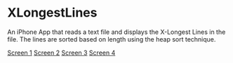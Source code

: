 XLongestLines
=============

An iPhone App that reads a text file and displays the X-Longest Lines in the file. The lines are sorted based on length using the heap sort technique.

[Screen 1](screenshots/screen2.png)
[Screen 2](screenshots/screen1.png)
[Screen 3](screenshots/screen3.png)
[Screen 4](screenshots/screen4.png)



